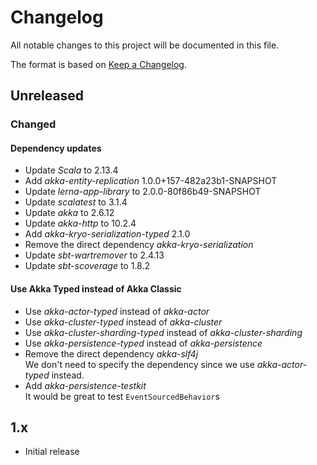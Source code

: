 # Changelog
All notable changes to this project will be documented in this file.

The format is based on [Keep a Changelog](https://keepachangelog.com/en/1.0.0/).

## Unreleased
### Changed

#### Dependency updates
- Update *Scala* to 2.13.4
- Add *akka-entity-replication* 1.0.0+157-482a23b1-SNAPSHOT
- Update *lerna-app-library* to 2.0.0-80f86b49-SNAPSHOT
- Update *scalatest* to 3.1.4
- Update *akka* to 2.6.12
- Update *akka-http* to 10.2.4
- Add *akka-kryo-serialization-typed* 2.1.0
- Remove the direct dependency *akka-kryo-serialization*
- Update *sbt-wartremover* to 2.4.13
- Update *sbt-scoverage* to 1.8.2

#### Use Akka Typed instead of Akka Classic
- Use *akka-actor-typed* instead of *akka-actor*
- Use *akka-cluster-typed* instead of *akka-cluster*
- Use *akka-cluster-sharding-typed* instead of *akka-cluster-sharding*
- Use *akka-persistence-typed* instead of *akka-persistence*
- Remove the direct dependency *akka-slf4j*  
    We don't need to specify the dependency since we use *akka-actor-typed* instead.
- Add *akka-persistence-testkit*  
    It would be great to test `EventSourcedBehavior`s

## 1.x
- Initial release
